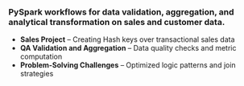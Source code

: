 ### PySpark workflows for data validation, aggregation, and analytical transformation on sales and customer data.

- **Sales Project** – Creating Hash keys over transactional sales data
- **QA Validation and Aggregation** – Data quality checks and metric computation
- **Problem-Solving Challenges** – Optimized logic patterns and join strategies
